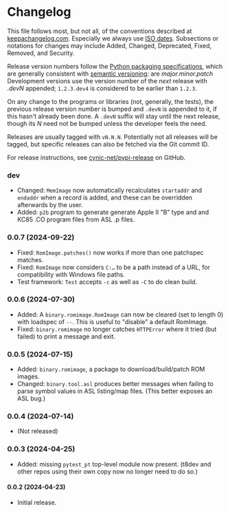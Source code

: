 Changelog
=========

This file follows most, but not all, of the conventions described at
[keepachangelog.com]. Especially we always use [ISO dates]. Subsections or
notations for changes may include Added, Changed, Deprecated, Fixed,
Removed, and Security.

Release version numbers follow the [Python packaging
specifications][pyver], which are generally consistent with [semantic
versioning][semver]: are _major.minor.patch_ Development versions use the
version number of the _next_ release with _.devN_ appended; `1.2.3.dev4` is
considered to be earlier than `1.2.3`.

On any change to the programs or libraries (not, generally, the tests), the
previous release version number is bumped and `.devN` is appended to it, if
this hasn't already been done. A `.devN` suffix will stay until the next
release, though its _N_ need not be bumped unless the developer feels the
need.

Releases are usually tagged with `vN.N.N`. Potentially not all releases
will be tagged, but specific releases can also be fetched via the Git
commit ID.

For release instructions, see [cynic-net/pypi-release] on GitHub.

### dev
- Changed: `MemImage` now automatically recalculates `startaddr` and
  `endaddr` when a record is added, and these can be overridden afterwards
  by the user.
- Added: `p2b` program to generate generate Apple II "B" type and and KC85
  .CO program files from ASL .p files.

### 0.0.7 (2024-09-22)
- Fixed: `RomImage.patches()` now works if more than one patchspec matches.
- Fixed: `RomImage` now considers `C:…` to be a path instead of a URL,
  for compatibility with Windows file paths.
- Test framework: `Test` accepts `-c` as well as `-C` to do clean build.

### 0.0.6 (2024-07-30)
- Added: A `binary.romimage.RomImage` can now be cleared (set to length 0)
  with loadspec of `--`. This is useful to "disable" a default RomImage.
- Fixed: `binary.romimage` no longer catches `HTTPError` where it tried
  (but failed) to print a message and exit.

### 0.0.5 (2024-07-15)
- Added: `binary.romimage`, a package to download/build/patch ROM images.
- Changed: `binary.tool.asl` produces better messages when failing to parse
  symbol values in ASL listing/map files. (This better exposes an ASL bug.)

### 0.0.4 (2024-07-14)
- (Not released)

### 0.0.3 (2024-04-25)
- Added: missing `pytest_pt` top-level module now present.
  (t8dev and other repos using their own copy now no longer need to do so.)

#### 0.0.2 (2024-04-23)
- Initial release.



<!-------------------------------------------------------------------->
[ISO dates]: https://xkcd.com/1179/
[cynic-net/pypi-release]: https://github.com/cynic-net/pypi-release
[keepachangelog.com]: https://keepachangelog.com/
[pyver]: https://packaging.python.org/en/latest/specifications/version-specifiers/#version-specifiers
[semver]: https://en.wikipedia.org/wiki/Software_versioning#Semantic_versioning
